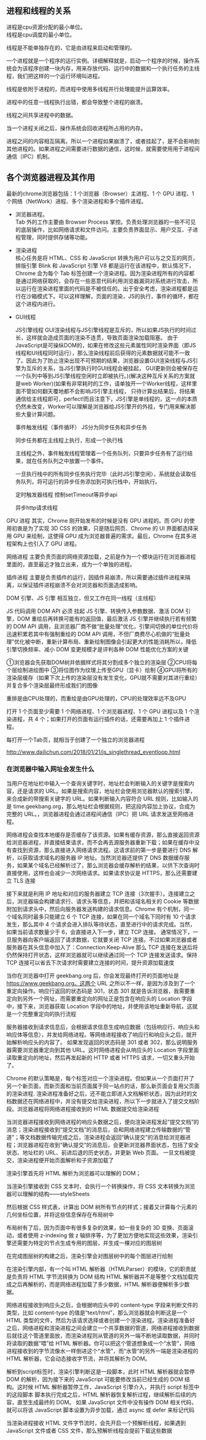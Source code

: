 ## 进程和线程的关系

进程是cpu资源分配的最小单位。  
线程是cpu调度的最小单位。  

线程是不能单独存在的，它是由进程来启动和管理的。  

一个进程就是一个程序的运行实例。详细解释就是，启动一个程序的时候，操作系统会为该程序创建一块内存，用来存放代码、运行中的数据和一个执行任务的主线程，我们把这样的一个运行环境叫进程。  

线程是依附于进程的，而进程中使用多线程并行处理能提升运算效率。

进程中的任意一线程执行出错，都会导致整个进程的崩溃。

线程之间共享进程中的数据。  

当一个进程关闭之后，操作系统会回收进程所占用的内存。  

进程之间的内容相互隔离。所以一个进程如果崩溃了，或者挂起了，是不会影响到其他进程的。如果进程之间需要进行数据的通信，这时候，就需要使用用于进程间通信（IPC）机制。  


## 各个浏览器进程及其作用
最新的chrome浏览器包括：1 个浏览器（Browser）主进程、1 个 GPU 进程、1 个网络（NetWork）进程、多个渲染进程和多个插件进程。

- 浏览器进程。  
Tab 外的工作主要由 Browser Process 掌控。负责处理浏览器的一些不可见的底层操作，比如网络请求和文件访问。主要负责界面显示、用户交互、子进程管理，同时提供存储等功能。

- 渲染进程  
核心任务是将 HTML、CSS 和 JavaScript 转换为用户可以与之交互的网页，排版引擎 Blink 和 JavaScript 引擎 V8 都是运行在该进程中，默认情况下，Chrome 会为每个 Tab 标签创建一个渲染进程。因为渲染进程所有的内容都是通过网络获取的，会存在一些恶意代码利用浏览器漏洞对系统进行攻击，所以运行在渲染进程里面的代码是不被信任的。出于安全考虑，渲染进程都是运行在沙箱模式下。可以这样理解，页面的渲染，JS的执行，事件的循环，都在这个进程内进行。

- GUI线程

  JS引擎线程
    GUI渲染线程与JS引擎线程是互斥的，所以如果JS执行的时间过长，这样就会造成页面的渲染不连贯，导致页面渲染加载阻塞。
    由于JavaScript是可操纵DOM的，如果在修改这些元素属性同时渲染界面（即JS线程和UI线程同时运行），那么渲染线程前后获得的元素数据就可能不一致了。因此为了防止渲染出现不可预期的结果，浏览器设置GUI渲染线程与JS引擎为互斥的关系，当JS引擎执行时GUI线程会被挂起， GUI更新则会被保存在一个队列中等到JS引擎线程空闲时立即被执行。)(解决这种互斥关系的方案就是web Worker)(如果有非常耗时的工作，请单独开一个Worker线程，这样里面不管如何翻天覆地都不会影响JS引擎主线程， 只待计算出结果后，将结果通信给主线程即可，perfect!而且注意下，JS引擎是单线程的，这一点的本质仍然未改变，Worker可以理解是浏览器给JS引擎开的外挂，专门用来解决那些大量计算问题。

  事件触发线程（事件循环）
    JS分为同步任务和异步任务

    同步任务都在主线程上执行，形成一个执行栈

    主线程之外，事件触发线程管理着一个任务队列，只要异步任务有了运行结果，就在任务队列之中放置一个事件。

    一旦执行栈中的所有同步任务执行完毕（此时JS引擎空闲），系统就会读取任务队列，将可运行的异步任务添加到可执行栈中，开始执行。

  定时触发器线程
    控制setTimeout等异步api

  异步http请求线程



GPU 进程
其实，Chrome 刚开始发布的时候是没有 GPU 进程的。而 GPU 的使用初衷是为了实现 3D CSS 的效果，只是随后网页、Chrome 的 UI 界面都选择采用 GPU 来绘制，这使得 GPU 成为浏览器普遍的需求。最后，Chrome 在其多进程架构上也引入了 GPU 进程。

网络进程
主要负责页面的网络资源加载，之前是作为一个模块运行在浏览器进程里面的，直至最近才独立出来，成为一个单独的进程。

插件进程
主要是负责插件的运行，因插件易崩溃，所以需要通过插件进程来隔离，以保证插件进程崩溃不会对浏览器和页面造成影响。




DOM 引擎、JS 引擎 相互独立，但又工作在同一线程（主线程）


JS 代码调用 DOM API 必须 挂起 JS 引擎、转换传入参数数据、激活 DOM 引擎，DOM 重绘后再转换可能有的返回值，最后激活 JS 引擎并继续执行若有频繁的 DOM API 调用，且浏览器厂商不做“批量处理”优化，引擎间切换的单位代价将迅速积累若其中有强制重绘的 DOM API 调用，不但厂商费尽心机做的“批量处理”优化被中断，重新计算布局、重新绘制图像会引起更大的性能消耗所以，降低引擎切换频率、减小 DOM 变更规模才是评判各种 DOM 性能优化方案的关键

①浏览器会先获取DOM树并依据样式将其分割成多个独立的渲染层
②CPU将每个层绘制进绘图中
③将位图作为纹理上传至GPU（显卡）绘制
④GPU将所有的渲染层缓存（如果下次上传的渲染层没有发生变化，GPU就不需要对其进行重绘）并复合多个渲染层最终形成我们的图像


重排是由CPU处理的，而重绘是由GPU处理的，CPU的处理效率远不及GPU













打开 1 个页面至少需要 1 个网络进程、1 个浏览器进程、1 个 GPU 进程以及 1 个渲染进程，共 4 个；如果打开的页面有运行插件的话，还需要再加上 1 个插件进程。

每打开一个Tab页，就相当于创建了一个独立的浏览器进程


http://www.dailichun.com/2018/01/21/js_singlethread_eventloop.html

### 在浏览器中输入网址会发生什么
当用户在地址栏中输入一个查询关键字时，地址栏会判断输入的关键字是搜索内容，还是请求的 URL。如果是搜索内容，地址栏会使用浏览器默认的搜索引擎，来合成新的带搜索关键字的 URL。如果判断输入内容符合 URL 规则，比如输入的是 time.geekbang.org，那么地址栏会根据规则，把这段内容加上协议，合成为完整的 URL。，浏览器进程会通过进程间通信（IPC）把 URL 请求发送至网络进程。

网络进程会查找本地缓存是否缓存了该资源。如果有缓存资源，那么直接返回资源给浏览器进程，并直接结束请求，而不会再去源服务器重新下载；如果在缓存中没有查找到资源，那么直接进入网络请求流程。这请求前的第一步是要进行 DNS 解析，以获取请求域名的服务器 IP 地址。当然浏览器还提供了 DNS 数据缓存服务，如果某个域名已经解析过了，那么浏览器会缓存解析的结果，以供下次查询时直接使用，这样也会减少一次网络请求。如果请求协议是 HTTPS，那么还需要建立 TLS 连接

接下来就是利用 IP 地址和对应的服务器建立 TCP 连接（3次握手）。连接建立之后，浏览器端会构建请求行、请求头等信息，并把和该域名相关的 Cookie 等数据附加到请求头中，然后向服务器发送构建的请求信息。Chrome 有个机制，同一个域名同时最多只能建立 6 个 TCP 连接，如果在同一个域名下同时有 10 个请求发生，那么其中 4 个请求会进入排队等待状态，直至进行中的请求完成。当然，如果当前请求数量少于 6，会直接进入下一步，建立 TCP 连接。
通常情况下，一旦服务器向客户端返回了请求数据，它就要关闭 TCP 连接。不过如果浏览器或者服务器在其头信息中加入了：Connection:Keep-Alive
那么 TCP 连接在发送后将仍然保持打开状态，这样浏览器就可以继续通过同一个 TCP 连接发送请求。保持 TCP 连接可以省去下次请求时需要建立连接的时间，提升资源加载速度

当你在浏览器中打开 geekbang.org 后，你会发现最终打开的页面地址是 https://www.geekbang.org。这两个 URL 之所以不一样，是因为涉及到了一个重定向操作。响应行返回的状态码是 301，状态 301 就是告诉浏览器，我需要重定向到另外一个网址，而需要重定向的网址正是包含在响应头的 Location 字段中，接下来，浏览器获取 Location 字段中的地址，并使用该地址重新导航，这就是一个完整重定向的执行流程

服务器接收到请求信息后，会根据请求信息生成响应数据（包括响应行、响应头和响应体等信息），并发给网络进程。等网络进程接收了响应行和响应头之后，就开始解析响应头的内容了。
如果发现返回的状态码是 301 或者 302，那么说明服务器需要浏览器重定向到其他 URL。这时网络进程会从响应头的 Location 字段里面读取重定向的地址，然后再发起新的 HTTP 或者 HTTPS 请求，一切又重头开始了。

Chrome 的默认策略是，每个标签对应一个渲染进程。但如果从一个页面打开了另一个新页面，而新页面和当前页面属于同一站点的话，那么新页面会复用父页面的渲染进程.
渲染进程准备好之后，还不能立即进入文档解析状态，因为此时的文档数据还在网络进程中，并没有提交给渲染进程，所以下一步就进入了提交文档阶段。浏览器进程将网络进程接收到的 HTML 数据提交给渲染进程

当浏览器进程接收到网络进程的响应头数据之后，便向渲染进程发起“提交文档”的消息；渲染进程接收到“提交文档”的消息后，会和网络进程建立传输数据的“管道”；等文档数据传输完成之后，渲染进程会返回“确认提交”的消息给浏览器进程；浏览器进程在收到“确认提交”的消息后，会更新浏览器界面状态，包括了安全状态、地址栏的 URL、前进后退的历史状态，并更新 Web 页面。
一旦文档被提交，渲染进程便开始页面解析和子资源加载了


渲染引擎首先将 HTML 解析为浏览器可以理解的 DOM；

当渲染引擎接收到 CSS 文本时，会执行一个转换操作，将 CSS 文本转换为浏览器可以理解的结构——styleSheets

然后根据 CSS 样式表，计算出 DOM 树所有节点的样式；接着又计算每个元素的几何坐标位置，并将这些信息保存在布局树中

布局树有了后，因为页面中有很多复杂的效果，如一些复杂的 3D 变换、页面滚动，或者使用 z-indexing 做 z 轴排序等，为了更加方便地实现这些效果，渲染引擎还需要为特定的节点生成专用的图层，并生成一棵对应的图层树

在完成图层树的构建之后，渲染引擎会对图层树中的每个图层进行绘制






在渲染引擎内部，有一个叫 HTML 解析器（HTMLParser）的模块，它的职责就是负责将 HTML 字节流转换为 DOM 结构
HTML 解析器并不是等整个文档加载完成之后再解析的，而是网络进程加载了多少数据，HTML 解析器便解析多少数据。

网络进程接收到响应头之后，会根据响应头中的 content-type 字段来判断文件的类型，比如 content-type 的值是“text/html”，那么浏览器就会判断这是一个 HTML 类型的文件，然后为该请求选择或者创建一个渲染进程。渲染进程准备好之后，网络进程和渲染进程之间会建立一个共享数据的管道，网络进程接收到数据后就往这个管道里面放，而渲染进程则从管道的另外一端不断地读取数据，并同时将读取的数据“喂”给 HTML 解析器。你可以把这个管道想象成一个“水管”，网络进程接收到的字节流像水一样倒进这个“水管”，而“水管”的另外一端是渲染进程的 HTML 解析器，它会动态接收字节流，并将其解析为 DOM。

解析到script标签时，渲染引擎判断这是一段脚本，此时 HTML 解析器就会暂停 DOM 的解析，因为接下来的 JavaScript 可能要修改当前已经生成的 DOM 结构。这时候 HTML 解析器暂停工作，JavaScript 引擎介入，并执行 script 标签中的这段脚本
脚本执行完成之后，HTML 解析器恢复解析过程，继续解析后续的内容，直至生成最终的 DOM。
如果 JavaScript 文件中没有操作 DOM 相关代码，就可以将该 JavaScript 脚本设置为异步加载，通过 async 或 defer 来标记代码

当渲染进程接收 HTML 文件字节流时，会先开启一个预解析线程，如果遇到 JavaScript 文件或者 CSS 文件，那么预解析线程会提前下载这些数据
